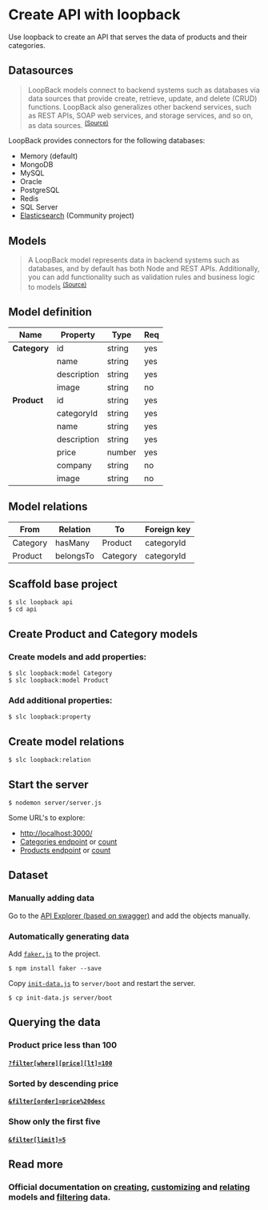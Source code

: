 
# Create API with loopback

Use loopback to create an API that serves the data of products and their categories.

## Datasources

> LoopBack models connect to backend systems such as databases via data sources that provide create, retrieve, update, and delete (CRUD) functions. LoopBack also generalizes other backend services, such as REST APIs, SOAP web services, and storage services, and so on, as data sources. <sup>[(Source)](http://docs.strongloop.com/display/public/LB/Connecting+models+to+data+sources)</sup>

LoopBack provides connectors for the following databases:

- Memory (default)
- MongoDB
- MySQL
- Oracle
- PostgreSQL
- Redis
- SQL Server
- [Elasticsearch](https://github.com/strongloop-community/loopback-connector-elastic-search) (Community project)

## Models

> A LoopBack model represents data in backend systems such as databases, and by default has both Node and REST APIs.  Additionally, you can add functionality such as validation rules and business logic to models <sup>[(Source)](http://docs.strongloop.com/display/public/LB/Defining+models)</sup>

## Model definition

|Name           |Property     |Type    |Req |
|---------------|-------------|--------|-----|
| **Category**	| id  	      | string | yes |
|        	      |	name        | string | yes |
|        	      |	description | string | yes |
|        	      |	image       | string | no  |
| **Product**	  | id          | string | yes |
|							  | categoryId  | string | yes |
|							  | name        | string | yes |
|							  | description | string | yes |
|        	      |	price	      | number | yes |
|							  | company     | string | no  |
|							  | image       | string | no  |

## Model relations

|From      |Relation   |To        |Foreign key |
|----------|-----------|----------|------------|
| Category | hasMany   | Product  | categoryId |
| Product  | belongsTo | Category | categoryId |

## Scaffold base project

    $ slc loopback api
    $ cd api

## Create Product and Category models

### Create models and add properties:

    $ slc loopback:model Category
    $ slc loopback:model Product

### Add additional properties:

	$ slc loopback:property

## Create model relations

	$ slc loopback:relation

## Start the server

	$ nodemon server/server.js

Some URL's to explore:

- [http://localhost:3000/](http://localhost:3000/)
- [Categories endpoint](http://localhost:3000/api/categories) or [count](http://localhost:3000/api/categories/count)
- [Products endpoint](http://localhost:3000/api/products) or [count](http://localhost:3000/api/products/count)

## Dataset

### Manually adding data

Go to the [API Explorer (based on swagger)](http://localhost:3000/explorer)
and add the objects manually.

### Automatically generating data

Add [`faker.js`](https://github.com/marak/Faker.js/) to the project.

    $ npm install faker --save

Copy [`init-data.js`](api/server/boot/init-data.js) to `server/boot` and restart the server.

    $ cp init-data.js server/boot

## Querying the data

### Product price less than 100

####   [`?filter[where][price][lt]=100`](http://localhost:3000/api/products/?filter[where][price][lt]=100)

### Sorted by descending price

####  [`&filter[order]=price%20desc`](http://localhost:3000/api/products/?filter[where][price][lt]=100&filter[order]=price%20desc)

### Show only the first five

####  [`&filter[limit]=5`](http://localhost:3000/api/products/?filter[where][price][lt]=100&filter[order]=price%20desc&filter[limit]=5)

## Read more
### Official documentation on [creating](http://docs.strongloop.com/display/public/LB/Creating+models), [customizing](http://docs.strongloop.com/display/public/LB/Customizing+models) and [relating](http://docs.strongloop.com/display/public/LB/Creating+model+relations) models and [filtering](http://docs.strongloop.com/display/public/LB/Querying+data) data.
